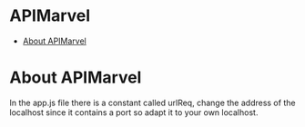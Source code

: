 # APIMarvel

* [About APIMarvel](#aboutApi)

# About APIMarvel 


In the app.js file there is a constant called urlReq, change the address of the localhost since it contains a port so adapt it to your own localhost.
